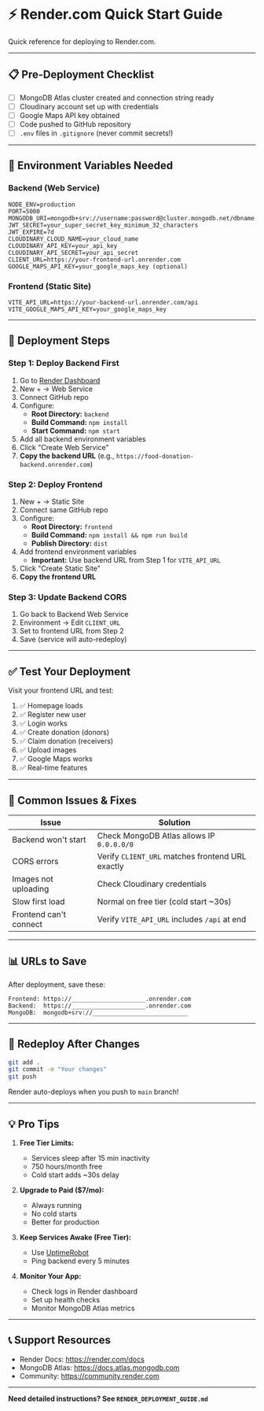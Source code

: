 # ⚡ Render.com Quick Start Guide

Quick reference for deploying to Render.com.

---

## 📋 Pre-Deployment Checklist

- [ ] MongoDB Atlas cluster created and connection string ready
- [ ] Cloudinary account set up with credentials
- [ ] Google Maps API key obtained
- [ ] Code pushed to GitHub repository
- [ ] `.env` files in `.gitignore` (never commit secrets!)

---

## 🔑 Environment Variables Needed

### Backend (Web Service)

```env
NODE_ENV=production
PORT=5000
MONGODB_URI=mongodb+srv://username:password@cluster.mongodb.net/dbname
JWT_SECRET=your_super_secret_key_minimum_32_characters
JWT_EXPIRE=7d
CLOUDINARY_CLOUD_NAME=your_cloud_name
CLOUDINARY_API_KEY=your_api_key
CLOUDINARY_API_SECRET=your_api_secret
CLIENT_URL=https://your-frontend-url.onrender.com
GOOGLE_MAPS_API_KEY=your_google_maps_key (optional)
```

### Frontend (Static Site)

```env
VITE_API_URL=https://your-backend-url.onrender.com/api
VITE_GOOGLE_MAPS_API_KEY=your_google_maps_key
```

---

## 🚀 Deployment Steps

### Step 1: Deploy Backend First

1. Go to [Render Dashboard](https://dashboard.render.com)
2. New + → Web Service
3. Connect GitHub repo
4. Configure:
   - **Root Directory:** `backend`
   - **Build Command:** `npm install`
   - **Start Command:** `npm start`
5. Add all backend environment variables
6. Click "Create Web Service"
7. **Copy the backend URL** (e.g., `https://food-donation-backend.onrender.com`)

### Step 2: Deploy Frontend

1. New + → Static Site
2. Connect same GitHub repo
3. Configure:
   - **Root Directory:** `frontend`
   - **Build Command:** `npm install && npm run build`
   - **Publish Directory:** `dist`
4. Add frontend environment variables
   - **Important:** Use backend URL from Step 1 for `VITE_API_URL`
5. Click "Create Static Site"
6. **Copy the frontend URL**

### Step 3: Update Backend CORS

1. Go back to Backend Web Service
2. Environment → Edit `CLIENT_URL`
3. Set to frontend URL from Step 2
4. Save (service will auto-redeploy)

---

## ✅ Test Your Deployment

Visit your frontend URL and test:

1. ✅ Homepage loads
2. ✅ Register new user
3. ✅ Login works
4. ✅ Create donation (donors)
5. ✅ Claim donation (receivers)
6. ✅ Upload images
7. ✅ Google Maps works
8. ✅ Real-time features

---

## 🐛 Common Issues & Fixes

| Issue | Solution |
|-------|----------|
| Backend won't start | Check MongoDB Atlas allows IP `0.0.0.0/0` |
| CORS errors | Verify `CLIENT_URL` matches frontend URL exactly |
| Images not uploading | Check Cloudinary credentials |
| Slow first load | Normal on free tier (cold start ~30s) |
| Frontend can't connect | Verify `VITE_API_URL` includes `/api` at end |

---

## 📊 URLs to Save

After deployment, save these:

```
Frontend: https://_____________________.onrender.com
Backend:  https://_____________________.onrender.com
MongoDB:  mongodb+srv://___________________________
```

---

## 🔄 Redeploy After Changes

```bash
git add .
git commit -m "Your changes"
git push
```

Render auto-deploys when you push to `main` branch!

---

## 💡 Pro Tips

1. **Free Tier Limits:**
   - Services sleep after 15 min inactivity
   - 750 hours/month free
   - Cold start adds ~30s delay

2. **Upgrade to Paid ($7/mo):**
   - Always running
   - No cold starts
   - Better for production

3. **Keep Services Awake (Free Tier):**
   - Use [UptimeRobot](https://uptimerobot.com)
   - Ping backend every 5 minutes

4. **Monitor Your App:**
   - Check logs in Render dashboard
   - Set up health checks
   - Monitor MongoDB Atlas metrics

---

## 📞 Support Resources

- Render Docs: https://render.com/docs
- MongoDB Atlas: https://docs.atlas.mongodb.com
- Community: https://community.render.com

---

**Need detailed instructions? See `RENDER_DEPLOYMENT_GUIDE.md`**
